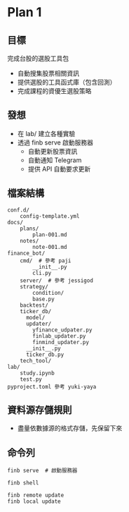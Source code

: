 # Plan 1

## 目標

完成台股的選股工具包

* 自動搜集股票相關資訊
* 提供選股的工具函式庫（包含回測）
* 完成課程的資優生選股策略

## 發想

* 在 lab/ 建立各種實驗
* 透過 finb serve 啟動服務器
  * 自動更新股票資訊
  * 自動通知 Telegram
  * 提供 API 自動要求更新

## 檔案結構

    conf.d/
        config-template.yml
    docs/
        plans/
            plan-001.md
        notes/
            note-001.md
    finance_bot/
        cmd/  # 參考 paji
            __init__.py
            cli.py
        server/  # 參考 jessigod
        strategy/
            condition/ 
            base.py
        backtest/
        ticker_db/
          model/
          updater/
            yfinance_udpater.py
            finlab_updater.py
            finmind_updater.py
          __init__.py
          ticker_db.py
        tech_tool/
    lab/
        study.ipynb
        test.py
    pyproject.toml 參考 yuki-yaya

## 資料源存儲規則

* 盡量依數據源的格式存儲，先保留下來

## 命令列

```shell
finb serve  # 啟動服務器

finb shell

finb remote update
finb local update
```
